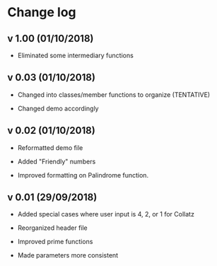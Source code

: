 # Change log

## v 1.00 (01/10/2018)

* Eliminated some intermediary functions

## v 0.03 (01/10/2018)

* Changed into classes/member functions to organize (TENTATIVE)

* Changed demo accordingly

## v 0.02 (01/10/2018)

* Reformatted demo file

* Added "Friendly" numbers

* Improved formatting on Palindrome function.

## v 0.01 (29/09/2018)

* Added special cases where user input is 4, 2, or 1 for Collatz

* Reorganized header file

* Improved prime functions

* Made parameters more consistent
